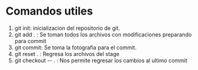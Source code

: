 # Comandos utiles

1. git init: inicializacion del repositorio de git. 
2. git add . : Se toman todos los archivos con modificaciones preparando para commit
3. git commit: Se toma la fotografia para el commit.
4. git reset . : Regresa los archivos del stage
5. git checkout -- . : Nos permite regresar los cambios al ultimo commit